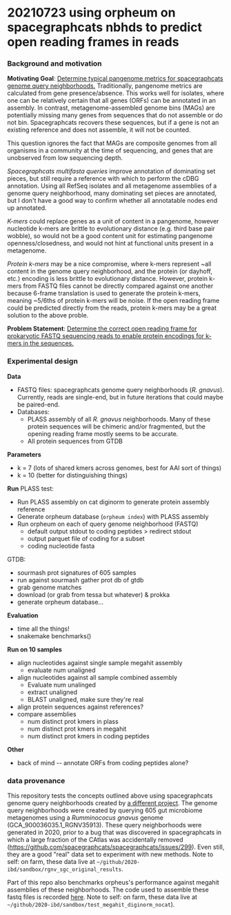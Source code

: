 # 20210723 using orpheum on spacegraphcats nbhds to predict open reading frames in reads

### Background and motivation

**Motivating Goal**: <u>Determine typical pangenome metrics for spacegraphcats genome query neighborhoods.</u> Traditionally, pangenome metrics are calculated from gene presence/absence. This works well for isolates, where one can be relatively certain that all genes (ORFs) can be annotated in an assembly. In contrast, metagenome-assembled genome bins (MAGs) are potentially missing many genes from sequences that do not assemble or do not bin. Spacegraphcats recovers these sequences, but if a gene is not an existing reference and does not assemble, it will not be counted. 

This question ignores the fact that MAGs are composite genomes from all organisms in a community at the time of sequencing, and genes that are unobserved from low sequencing depth.

*Spacegraphcats multifasta queries* improve annotation of dominating set pieces, but still require a reference with which to perform the cDBG annotation. Using all RefSeq isolates and all metagenome assemblies of a genome query neighborhood, many dominating set pieces are annotated, but I don't have a good way to confirm whether all annotatable nodes end up annotated.

*K-mers* could replace genes as a unit of content in a pangenome, however nucleotide k-mers are brittle to evolutionary distance (e.g. third base pair wobble), so would not be a good content unit for estimating pangenome openness/closedness, and would not hint at functional units present in a metagenome.

*Protein k-mers* may be a nice compromise, where k-mers represent ~all content in the genome query neighborhood, and the protein (or dayhoff, etc.) encoding is less brittle to evolutionary distance. However, protein k-mers from FASTQ files cannot be directly compared against one another because 6-frame translation is used to generate the protein k-mers, meaning ~5/6ths of protein k-mers will be noise. If the open reading frame could be predicted directly from the reads, protein k-mers may be a great solution to the above proble.  

**Problem Statement**: <u>Determine the correct open reading frame for prokaryotic FASTQ sequencing reads to enable protein encodings for k-mers in the sequences.</u>

### Experimental design

**Data**
+ FASTQ files: spacegraphcats genome query neighborhoods (*R. gnavus*). Currently, reads are single-end, but in future iterations that could maybe be paired-end.
+ Databases:
    + PLASS assembly of all *R. gnavus* neighborhoods. Many of these protein sequences will be chimeric and/or fragmented, but the opening reading frame mostly seems to be accurate. 
    + All protein sequences from GTDB 

**Parameters**
+ k = 7 (lots of shared kmers across genomes, best for AAI sort of things)
+ k = 10 (better for distinguishing things)

**Run**
PLASS test:
+ Run PLASS assembly on cat diginorm to generate protein assembly reference
+ Generate orpheum database (`orpheum index`) with PLASS assembly
+ Run orpheum on each of query genome neighborhood (FASTQ)
    + default output stdout to coding peptides > redirect stdout
    + output parquet file of coding for a subset
    + coding nucleotide fasta 

GTDB:
+ sourmash prot signatures of 605 samples
+ run against sourmash gather prot db of gtdb
+ grab genome matches
+ download (or grab from tessa but whatever) & prokka
+ generate orpheum database...

**Evaluation**

+ time all the things!
+ snakemake benchmarks()

**Run on 10 samples**
+ align nucleotides against single sample megahit assembly
    + evaluate num unaligned
+ align nucleotides against all sample combined assembly
    + Evaluate num unalinged
    + extract unaligned
    + BLAST unaligned, make sure they're real
+ align protein sequences against references?
+ compare assemblies
    + num distinct prot kmers in plass
    + num distinct prot kmers in megahit
    + num distinct prot kmers in coding peptides


**Other**
+ back of mind -- annotate ORFs from coding peptides alone?

### data provenance

This repository tests the concepts outlined above using spacegraphcats genome query neighborhoods created by [a different project](https://github.com/dib-lab/2020-ibd/).
The genome query neighborhoods were created by querying 605 gut microbiome metagenomes using a *Rumminococus gnavus* genome (GCA_900036035.1_RGNV35913).
These query neighborhoods were generated in 2020, prior to a bug that was discovered in spacegraphcats in which a large fraction of the CAtlas was accidentally removed (https://github.com/spacegraphcats/spacegraphcats/issues/299).
Even still, they are a good "real" data set to experiment with new methods. 
Note to self: on farm, these data live at `~/github/2020-ibd/sandbox/rgnv_sgc_original_results`. 

Part of this repo also benchmarks orpheus's performance against megahit assemblies of these neighborhoods.
The code used to assemble these fastq files is recorded [here](https://github.com/dib-lab/2020-ibd/tree/master/sandbox/test_megahit_diginorm_nocat). 
Note to self: on farm, these data live at `~/github/2020-ibd/sandbox/test_megahit_diginorm_nocat`).  
